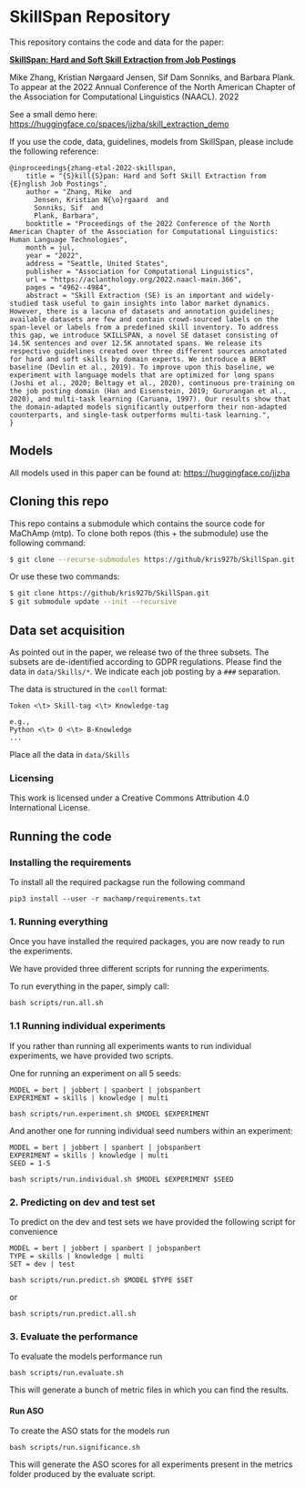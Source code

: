# SkillSpan Repository
This repository contains the code and data for the paper:

[__SkillSpan: Hard and Soft Skill Extraction from Job Postings__](https://aclanthology.org/2022.naacl-main.366/)

Mike Zhang, Kristian Nørgaard Jensen, Sif Dam Sonniks, and Barbara Plank. To appear at the 2022 Annual Conference of the North American Chapter of the Association for Computational Linguistics (NAACL). 2022

See a small demo here: https://huggingface.co/spaces/jjzha/skill_extraction_demo

If you use the code, data, guidelines, models from SkillSpan, please include the following reference:


```
@inproceedings{zhang-etal-2022-skillspan,
    title = "{S}kill{S}pan: Hard and Soft Skill Extraction from {E}nglish Job Postings",
    author = "Zhang, Mike  and
      Jensen, Kristian N{\o}rgaard  and
      Sonniks, Sif  and
      Plank, Barbara",
    booktitle = "Proceedings of the 2022 Conference of the North American Chapter of the Association for Computational Linguistics: Human Language Technologies",
    month = jul,
    year = "2022",
    address = "Seattle, United States",
    publisher = "Association for Computational Linguistics",
    url = "https://aclanthology.org/2022.naacl-main.366",
    pages = "4962--4984",
    abstract = "Skill Extraction (SE) is an important and widely-studied task useful to gain insights into labor market dynamics. However, there is a lacuna of datasets and annotation guidelines; available datasets are few and contain crowd-sourced labels on the span-level or labels from a predefined skill inventory. To address this gap, we introduce SKILLSPAN, a novel SE dataset consisting of 14.5K sentences and over 12.5K annotated spans. We release its respective guidelines created over three different sources annotated for hard and soft skills by domain experts. We introduce a BERT baseline (Devlin et al., 2019). To improve upon this baseline, we experiment with language models that are optimized for long spans (Joshi et al., 2020; Beltagy et al., 2020), continuous pre-training on the job posting domain (Han and Eisenstein, 2019; Gururangan et al., 2020), and multi-task learning (Caruana, 1997). Our results show that the domain-adapted models significantly outperform their non-adapted counterparts, and single-task outperforms multi-task learning.",
}
```

## Models

All models used in this paper can be found at: https://huggingface.co/jjzha

## Cloning this repo

This repo contains a submodule which contains the source code for MaChAmp (mtp). 
To clone both repos (this + the submodule) use the following command:

```bash
$ git clone --recurse-submodules https://github/kris927b/SkillSpan.git
```

Or use these two commands:

```bash
$ git clone https://github/kris927b/SkillSpan.git 
$ git submodule update --init --recursive
```

## Data set acquisition

As pointed out in the paper, we release two of the three subsets. The subsets are de-identified according to GDPR regulations.
Please find the data in `data/Skills/*`. We indicate each job posting by a `###` separation.

The data is structured in the `conll` format:

```
Token <\t> Skill-tag <\t> Knowledge-tag

e.g.,
Python <\t> O <\t> B-Knowledge
...
```

Place all the data in `data/Skills`

### Licensing

This work is licensed under a Creative Commons Attribution 4.0 International License.

## Running the code

### Installing the requirements

To install all the required packagse run the following command

```
pip3 install --user -r machamp/requirements.txt
```

### 1. Running everything

Once you have installed the required packages, you are now ready to run the experiments. 

We have provided three different scripts for running the experiments. 

To run everything in the paper, simply call:

```
bash scripts/run.all.sh
```

### 1.1 Running individual experiments

If you rather than running all experiments wants to run individual experiments, we have provided two scripts. 

One for running an experiment on all 5 seeds:

```
MODEL = bert | jobbert | spanbert | jobspanbert
EXPERIMENT = skills | knowledge | multi

bash scripts/run.experiment.sh $MODEL $EXPERIMENT
```

And another one for running individual seed numbers within an experiment:

```
MODEL = bert | jobbert | spanbert | jobspanbert
EXPERIMENT = skills | knowledge | multi
SEED = 1-5

bash scripts/run.individual.sh $MODEL $EXPERIMENT $SEED
```

### 2. Predicting on dev and test set

To predict on the dev and test sets we have provided the following script for convenience

```
MODEL = bert | jobbert | spanbert | jobspanbert
TYPE = skills | knowledge | multi
SET = dev | test

bash scripts/run.predict.sh $MODEL $TYPE $SET
```

or

```
bash scripts/run.predict.all.sh
```


### 3. Evaluate the performance

To evaluate the models performance run 

```
bash scripts/run.evaluate.sh
```

This will generate a bunch of metric files in which you can find the results.

#### Run ASO 

To create the ASO stats for the models run

```
bash scripts/run.significance.sh
```

This will generate the ASO scores for all experiments present in the metrics folder produced by the evaluate script. 
